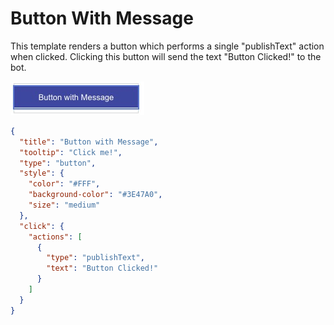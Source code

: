 # Button With Message

This template renders a button which performs a single "publishText" action when clicked. Clicking this button will send the text "Button Clicked!" to the bot.

![button-with-message](Button_With_Message.jpg)

```json
{
  "title": "Button with Message",
  "tooltip": "Click me!",
  "type": "button",
  "style": {
    "color": "#FFF",
    "background-color": "#3E47A0",
    "size": "medium"
  },
  "click": {
    "actions": [
      {
        "type": "publishText",
        "text": "Button Clicked!"
      }
    ]
  }
}

```

